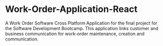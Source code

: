 # Work-Order-Application-React
A Work Order Software Cross Platform Application for the final project for the Software Development Bootcamp. This application links customer and business communication for work-order maintenance, creation and communication.
